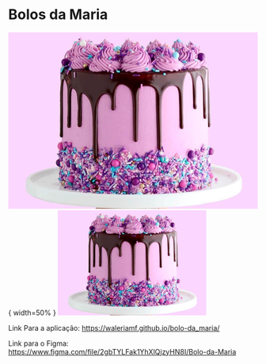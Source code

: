# Bolos da Maria

![Bolo](./bolo.jpg){ width=50% }
<img src="./bolo.jpg" alt="Texto Alternativo" width="300"/>




Link Para a aplicação: https://waleriamf.github.io/bolo-da_maria/

Link para o Figma: https://www.figma.com/file/2gbTYLFak1YhXlQjzyHN8I/Bolo-da-Maria


